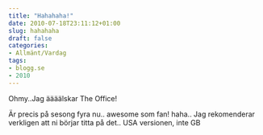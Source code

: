 ```yaml
---
title: "Hahahaha!"
date: 2010-07-18T23:11:12+01:00
slug: hahahaha
draft: false
categories:
- Allmänt/Vardag
tags:
- blogg.se
- 2010
---
```

Ohmy..Jag äääälskar The Office!  
  
Är precis på sesong fyra nu.. awesome som fan! haha.. Jag rekomenderar verkligen att ni börjar titta på det.. USA versionen, inte GB